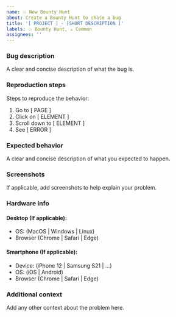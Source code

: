 ```yaml
---
name: 💥 New Bounty Hunt
about: Create a Bounty Hunt to chase a bug
title: '[ PROJECT ] - [SHORT DESCRIPTION ]'
labels: 💥 Bounty Hunt, ☕️ Common
assignees: ''
---
```


### Bug description

A clear and concise description of what the bug is.

### Reproduction steps

Steps to reproduce the behavior:

1. Go to [ PAGE ]
2. Click on [ ELEMENT ]
3. Scroll down to [ ELEMENT ]
4. See [ ERROR ]

### Expected behavior

A clear and concise description of what you expected to happen.

### Screenshots

If applicable, add screenshots to help explain your problem.

### Hardware info

#### Desktop (If applicable):

-   OS: (MacOS | Windows | Linux)
-   Browser (Chrome | Safari | Edge)

#### Smartphone (If applicable):

-   Device: (iPhone 12 | Samsung S21 | ...)
-   OS: (iOS | Android)
-   Browser (Chrome | Safari | Edge)

### Additional context

Add any other context about the problem here.
